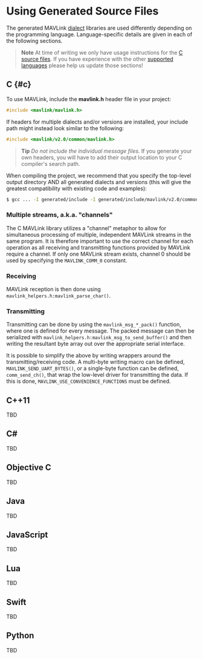 # Using Generated Source Files

The generated MAVLink [dialect](../messages/README.md#dialects) libraries are used differently depending on the programming language. Language-specific details are given in each of the following sections.

> **Note** At time of writing we only have usage instructions for the [C source files](#c). If you have experience with the other [supported languages](../README.md#supported_languages) please help us update those sections!

## C {#c}

To use MAVLink, include the **mavlink.h** header file in your project:

```c
#include <mavlink/mavlink.h>
```

If headers for multiple dialects and/or versions are installed, your include path might instead look similar to the following:

```c
#include <mavlink/v2.0/common/mavlink.h>
```

> **Tip** *Do not include the individual message files.* If you generate your own headers, you will have to add their output location to your C compiler's search path. 

When compiling the project, we recommend that you specify the top-level output directory AND 
all generated dialects and versions (this will give the greatest compatibility with existing code and examples):
```sh
$ gcc ... -I generated/include -I generated/include/mavlink/v2.0/common ...
```


### Multiple streams, a.k.a. "channels"

The C MAVLink library utilizes a "channel" metaphor to allow for simultaneous processing of multiple, independent MAVLink streams in the same program. It is therefore important to use the correct channel for each operation as all receiving and transmitting functions provided by MAVLink require a channel. If only one MAVLink stream exists, channel 0 should be used by specifying the `MAVLINK_COMM_0` constant.

### Receiving

MAVLink reception is then done using `mavlink_helpers.h:mavlink_parse_char()`.

### Transmitting

Transmitting can be done by using the `mavlink_msg_*_pack()` function, where one is defined for every message. The packed message can then be serialized with `mavlink_helpers.h:mavlink_msg_to_send_buffer()` and then writing the resultant byte array out over the appropriate serial interface.

It is possible to simplify the above by writing wrappers around the transmitting/receiving code. A multi-byte writing macro can be defined, `MAVLINK_SEND_UART_BYTES()`, or a single-byte function can be defined, `comm_send_ch()`, that wrap the low-level driver for transmitting the data. If this is done, `MAVLINK_USE_CONVENIENCE_FUNCTIONS` must be defined.


## C++11

TBD

## C#

TBD

## Objective C

TBD

## Java

TBD

## JavaScript

TBD

## Lua

TBD

## Swift

TBD

## Python

TBD
